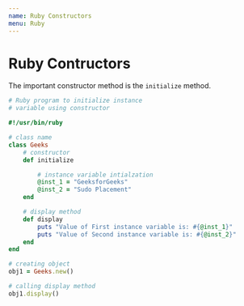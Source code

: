 ```yaml
---
name: Ruby Constructors
menu: Ruby
---
```


# Ruby Contructors

The important constructor method is the `initialize` method.

```ruby
# Ruby program to initialize instance
# variable using constructor

#!/usr/bin/ruby

# class name
class Geeks
	# constructor
	def initialize

		# instance variable intialzation
		@inst_1 = "GeeksforGeeks"
		@inst_2 = "Sudo Placement"
	end

	# display method
	def display
		puts "Value of First instance variable is: #{@inst_1}"
		puts "Value of Second instance variable is: #{@inst_2}"
	end
end

# creating object
obj1 = Geeks.new()

# calling display method
obj1.display()
```
